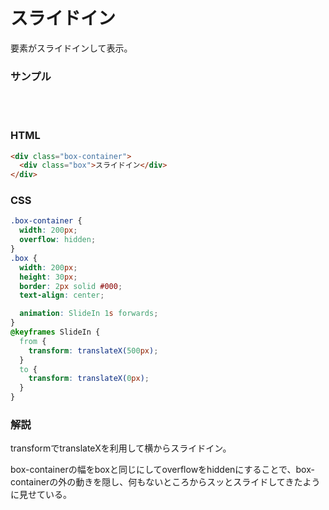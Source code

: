 # スライドイン

要素がスライドインして表示。

<style>
  .box-container {
    width: 200px;
    overflow: hidden;
  }
  .box {
    width: 200px;
    height: 30px;
    border: 2px solid #000;
    text-align: center;

    animation: SlideIn 1s forwards;
  }
  @keyframes SlideIn {
    from {
      transform: translateX(500px);
    }
    to {
      transform: translateX(0px);
    }
  }
</style>

### サンプル
<div class="box-container">
  <div class="box">スライドイン</div>
</div>

### HTML
```html
<div class="box-container">
  <div class="box">スライドイン</div>
</div>
```

### CSS
```css
.box-container {
  width: 200px;
  overflow: hidden;
}
.box {
  width: 200px;
  height: 30px;
  border: 2px solid #000;
  text-align: center;

  animation: SlideIn 1s forwards;
}
@keyframes SlideIn {
  from {
    transform: translateX(500px);
  }
  to {
    transform: translateX(0px);
  }
}
```

### 解説
transformでtranslateXを利用して横からスライドイン。

box-containerの幅をboxと同じにしてoverflowをhiddenにすることで、box-containerの外の動きを隠し、何もないところからスッとスライドしてきたように見せている。